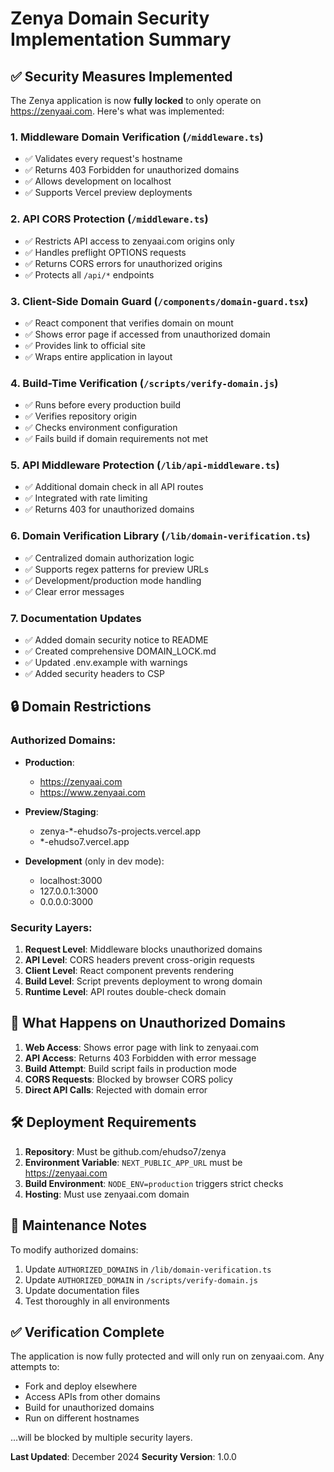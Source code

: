 # Zenya Domain Security Implementation Summary

## ✅ Security Measures Implemented

The Zenya application is now **fully locked** to only operate on https://zenyaai.com. Here's what was implemented:

### 1. **Middleware Domain Verification** (`/middleware.ts`)
- ✅ Validates every request's hostname
- ✅ Returns 403 Forbidden for unauthorized domains
- ✅ Allows development on localhost
- ✅ Supports Vercel preview deployments

### 2. **API CORS Protection** (`/middleware.ts`)
- ✅ Restricts API access to zenyaai.com origins only
- ✅ Handles preflight OPTIONS requests
- ✅ Returns CORS errors for unauthorized origins
- ✅ Protects all `/api/*` endpoints

### 3. **Client-Side Domain Guard** (`/components/domain-guard.tsx`)
- ✅ React component that verifies domain on mount
- ✅ Shows error page if accessed from unauthorized domain
- ✅ Provides link to official site
- ✅ Wraps entire application in layout

### 4. **Build-Time Verification** (`/scripts/verify-domain.js`)
- ✅ Runs before every production build
- ✅ Verifies repository origin
- ✅ Checks environment configuration
- ✅ Fails build if domain requirements not met

### 5. **API Middleware Protection** (`/lib/api-middleware.ts`)
- ✅ Additional domain check in all API routes
- ✅ Integrated with rate limiting
- ✅ Returns 403 for unauthorized domains

### 6. **Domain Verification Library** (`/lib/domain-verification.ts`)
- ✅ Centralized domain authorization logic
- ✅ Supports regex patterns for preview URLs
- ✅ Development/production mode handling
- ✅ Clear error messages

### 7. **Documentation Updates**
- ✅ Added domain security notice to README
- ✅ Created comprehensive DOMAIN_LOCK.md
- ✅ Updated .env.example with warnings
- ✅ Added security headers to CSP

## 🔒 Domain Restrictions

### Authorized Domains:
- **Production**: 
  - https://zenyaai.com
  - https://www.zenyaai.com
  
- **Preview/Staging**:
  - zenya-*-ehudso7s-projects.vercel.app
  - *-ehudso7.vercel.app
  
- **Development** (only in dev mode):
  - localhost:3000
  - 127.0.0.1:3000
  - 0.0.0.0:3000

### Security Layers:
1. **Request Level**: Middleware blocks unauthorized domains
2. **API Level**: CORS headers prevent cross-origin requests
3. **Client Level**: React component prevents rendering
4. **Build Level**: Script prevents deployment to wrong domain
5. **Runtime Level**: API routes double-check domain

## 🚫 What Happens on Unauthorized Domains

1. **Web Access**: Shows error page with link to zenyaai.com
2. **API Access**: Returns 403 Forbidden with error message
3. **Build Attempt**: Build script fails in production mode
4. **CORS Requests**: Blocked by browser CORS policy
5. **Direct API Calls**: Rejected with domain error

## 🛠️ Deployment Requirements

1. **Repository**: Must be github.com/ehudso7/zenya
2. **Environment Variable**: `NEXT_PUBLIC_APP_URL` must be https://zenyaai.com
3. **Build Environment**: `NODE_ENV=production` triggers strict checks
4. **Hosting**: Must use zenyaai.com domain

## 📝 Maintenance Notes

To modify authorized domains:
1. Update `AUTHORIZED_DOMAINS` in `/lib/domain-verification.ts`
2. Update `AUTHORIZED_DOMAIN` in `/scripts/verify-domain.js`
3. Update documentation files
4. Test thoroughly in all environments

## ✅ Verification Complete

The application is now fully protected and will only run on zenyaai.com. Any attempts to:
- Fork and deploy elsewhere
- Access APIs from other domains
- Build for unauthorized domains
- Run on different hostnames

...will be blocked by multiple security layers.

**Last Updated**: December 2024
**Security Version**: 1.0.0